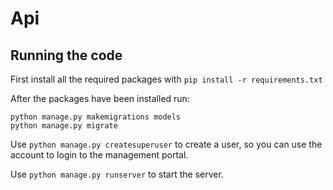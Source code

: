 # Api

## Running the code
First install all the required packages with `pip install -r requirements.txt`

After the packages have been installed run:

```
python manage.py makemigrations models
python manage.py migrate
```

Use `python manage.py createsuperuser` to create a user, so you can use the account to login to the management portal.

Use `python manage.py runserver` to start the server.
